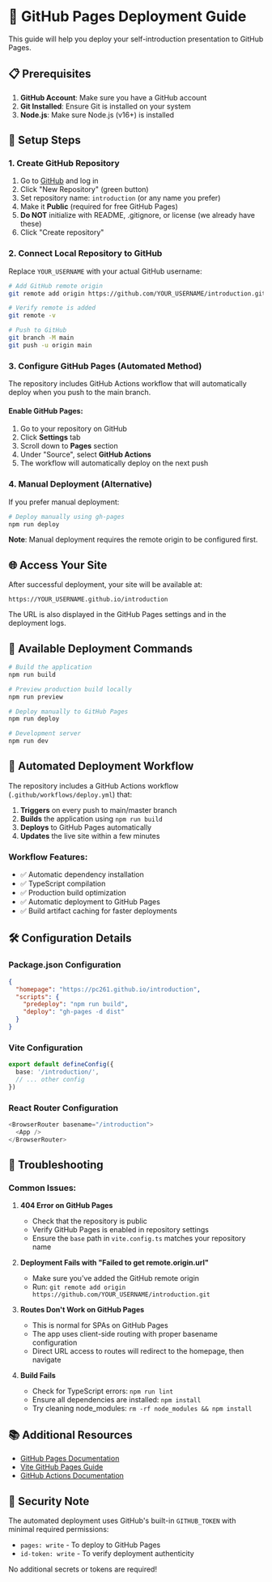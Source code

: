 # 🚀 GitHub Pages Deployment Guide

This guide will help you deploy your self-introduction presentation to GitHub Pages.

## 📋 Prerequisites

1. **GitHub Account**: Make sure you have a GitHub account
2. **Git Installed**: Ensure Git is installed on your system
3. **Node.js**: Make sure Node.js (v16+) is installed

## 🔧 Setup Steps

### 1. Create GitHub Repository

1. Go to [GitHub](https://github.com) and log in
2. Click "New Repository" (green button)
3. Set repository name: `introduction` (or any name you prefer)
4. Make it **Public** (required for free GitHub Pages)
5. **Do NOT** initialize with README, .gitignore, or license (we already have these)
6. Click "Create repository"

### 2. Connect Local Repository to GitHub

Replace `YOUR_USERNAME` with your actual GitHub username:

```bash
# Add GitHub remote origin
git remote add origin https://github.com/YOUR_USERNAME/introduction.git

# Verify remote is added
git remote -v

# Push to GitHub
git branch -M main
git push -u origin main
```

### 3. Configure GitHub Pages (Automated Method)

The repository includes GitHub Actions workflow that will automatically deploy when you push to the main branch.

#### Enable GitHub Pages:
1. Go to your repository on GitHub
2. Click **Settings** tab
3. Scroll down to **Pages** section
4. Under "Source", select **GitHub Actions**
5. The workflow will automatically deploy on the next push

### 4. Manual Deployment (Alternative)

If you prefer manual deployment:

```bash
# Deploy manually using gh-pages
npm run deploy
```

**Note**: Manual deployment requires the remote origin to be configured first.

## 🌐 Access Your Site

After successful deployment, your site will be available at:
```
https://YOUR_USERNAME.github.io/introduction
```

The URL is also displayed in the GitHub Pages settings and in the deployment logs.

## 📝 Available Deployment Commands

```bash
# Build the application
npm run build

# Preview production build locally
npm run preview

# Deploy manually to GitHub Pages
npm run deploy

# Development server
npm run dev
```

## 🔄 Automated Deployment Workflow

The repository includes a GitHub Actions workflow (`.github/workflows/deploy.yml`) that:

1. **Triggers** on every push to main/master branch
2. **Builds** the application using `npm run build`
3. **Deploys** to GitHub Pages automatically
4. **Updates** the live site within a few minutes

### Workflow Features:
- ✅ Automatic dependency installation
- ✅ TypeScript compilation
- ✅ Production build optimization
- ✅ Automatic deployment to GitHub Pages
- ✅ Build artifact caching for faster deployments

## 🛠️ Configuration Details

### Package.json Configuration
```json
{
  "homepage": "https://pc261.github.io/introduction",
  "scripts": {
    "predeploy": "npm run build",
    "deploy": "gh-pages -d dist"
  }
}
```

### Vite Configuration
```typescript
export default defineConfig({
  base: '/introduction/',
  // ... other config
})
```

### React Router Configuration
```typescript
<BrowserRouter basename="/introduction">
  <App />
</BrowserRouter>
```

## 🐛 Troubleshooting

### Common Issues:

1. **404 Error on GitHub Pages**
   - Check that the repository is public
   - Verify GitHub Pages is enabled in repository settings
   - Ensure the `base` path in `vite.config.ts` matches your repository name

2. **Deployment Fails with "Failed to get remote.origin.url"**
   - Make sure you've added the GitHub remote origin
   - Run: `git remote add origin https://github.com/YOUR_USERNAME/introduction.git`

3. **Routes Don't Work on GitHub Pages**
   - This is normal for SPAs on GitHub Pages
   - The app uses client-side routing with proper basename configuration
   - Direct URL access to routes will redirect to the homepage, then navigate

4. **Build Fails**
   - Check for TypeScript errors: `npm run lint`
   - Ensure all dependencies are installed: `npm install`
   - Try cleaning node_modules: `rm -rf node_modules && npm install`

## 📚 Additional Resources

- [GitHub Pages Documentation](https://docs.github.com/en/pages)
- [Vite GitHub Pages Guide](https://vitejs.dev/guide/static-deploy.html#github-pages)
- [GitHub Actions Documentation](https://docs.github.com/en/actions)

## 🔐 Security Note

The automated deployment uses GitHub's built-in `GITHUB_TOKEN` with minimal required permissions:
- `pages: write` - To deploy to GitHub Pages
- `id-token: write` - To verify deployment authenticity

No additional secrets or tokens are required!
